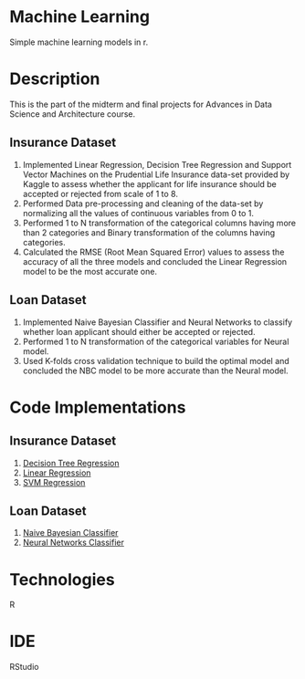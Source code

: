 # Machine Learning
Simple machine learning models in r.

# Description
This is the part of the midterm and final projects for Advances in Data Science and Architecture course.
## Insurance Dataset
1. Implemented Linear Regression, Decision Tree Regression and Support Vector Machines on the Prudential Life Insurance data-set provided by Kaggle to assess whether the applicant for life insurance should be accepted or rejected from scale of 1 to 8.
2. Performed Data pre-processing and cleaning of the data-set by normalizing all the values of continuous variables from 0 to 1.
3. Performed 1 to N transformation of the categorical columns having more than 2 categories and Binary transformation of the columns having categories.
4. Calculated the RMSE (Root Mean Squared Error) values to assess the accuracy of all the three models and concluded the Linear Regression model to be the most accurate one.

## Loan Dataset
1. Implemented Naive Bayesian Classifier and Neural Networks to classify whether loan applicant should either be accepted or rejected.
2. Performed 1 to N transformation of the categorical variables for Neural model.
3. Used K-folds cross validation technique to build the optimal model and concluded the NBC model to be more accurate than the Neural model.

# Code Implementations
## Insurance Dataset
1. [Decision Tree Regression](https://github.com/agrawal-priyank/machine-learning-projects/blob/master/insurance_dataset_regression_models/decision_tree_regression.R)
2. [Linear Regression](https://github.com/agrawal-priyank/machine-learning-projects/blob/master/insurance_dataset_regression_models/linear_regression.R)
3. [SVM Regression](https://github.com/agrawal-priyank/machine-learning-projects/blob/master/insurance_dataset_regression_models/svm_regression.R)

## Loan Dataset
1. [Naive Bayesian Classifier](https://github.com/agrawal-priyank/machine-learning-projects/blob/master/loan_dataset_classifiers/naive_bayesian_classifier.R)
2. [Neural Networks Classifier](https://github.com/agrawal-priyank/machine-learning-projects/blob/master/loan_dataset_classifiers/neural_networks_classifier.R)

# Technologies
R

# IDE
RStudio
